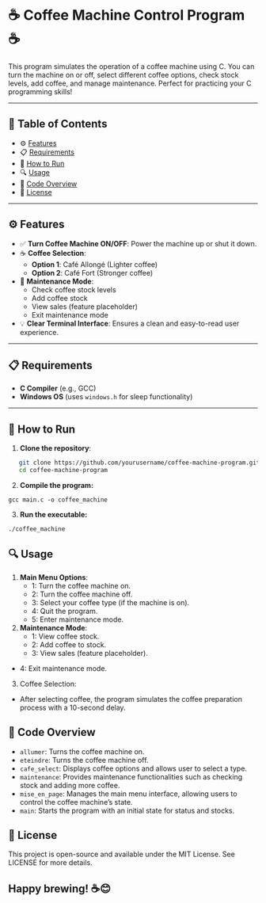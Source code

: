 # ☕ Coffee Machine Control Program ☕

This program simulates the operation of a coffee machine using C. You can turn the machine on or off, select different coffee options, check stock levels, add coffee, and manage maintenance. Perfect for practicing your C programming skills!

---

## 📑 Table of Contents
- ⚙️ [Features](#features)
- 📋 [Requirements](#requirements)
- 🚀 [How to Run](#how-to-run)
- 🔍 [Usage](#usage)
- 🧩 [Code Overview](#code-overview)
- 📜 [License](#license)

---

## ⚙️ Features

- ✅ **Turn Coffee Machine ON/OFF**: Power the machine up or shut it down.
- ☕ **Coffee Selection**:
  - **Option 1**: Café Allongé (Lighter coffee)
  - **Option 2**: Café Fort (Stronger coffee)
- 🔧 **Maintenance Mode**:
  - Check coffee stock levels
  - Add coffee stock
  - View sales (feature placeholder)
  - Exit maintenance mode
- 💡 **Clear Terminal Interface**: Ensures a clean and easy-to-read user experience.

---

## 📋 Requirements

- **C Compiler** (e.g., GCC)
- **Windows OS** (uses `windows.h` for sleep functionality)

---

## 🚀 How to Run

1. **Clone the repository**:
```bash
   git clone https://github.com/yourusername/coffee-machine-program.git
   cd coffee-machine-program
```
2.	**Compile the program:**
```console
gcc main.c -o coffee_machine
```

3.	**Run the executable:**
```console
./coffee_machine
```


## 🔍 Usage

1.	**Main Menu Options**:
	-	1: Turn the coffee machine on.
	-	2: Turn the coffee machine off.
	-	3: Select your coffee type (if the machine is on).
	-	4: Quit the program.
	-	5: Enter maintenance mode.
2.	**Maintenance Mode**:
	-	1: View coffee stock.
	-	2: Add coffee to stock.
	-	3: View sales (feature placeholder).
  - 4: Exit maintenance mode.
3.	Coffee Selection:
   - After selecting coffee, the program simulates the coffee preparation process with a 10-second delay.

## 🧩 Code Overview

- `allumer`: Turns the coffee machine on.
- `eteindre`: Turns the coffee machine off.
- `cafe_select`: Displays coffee options and allows user to select a type.
- `maintenance`: Provides maintenance functionalities such as checking stock and adding more coffee.
- `mise_en_page`: Manages the main menu interface, allowing users to control the coffee machine’s state.
- `main`: Starts the program with an initial state for status and stocks.

## 📜 License

This project is open-source and available under the MIT License. See LICENSE for more details.

## Happy brewing! ☕😊
